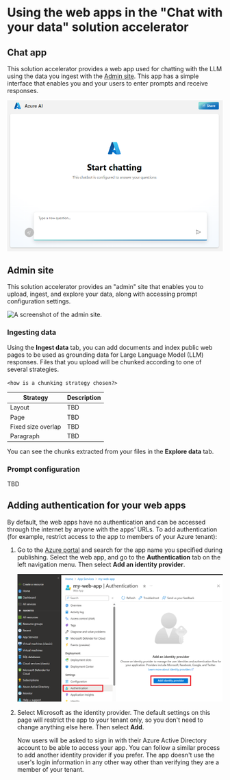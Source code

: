 # Using the web apps in the "Chat with your data" solution accelerator  

## Chat app

This solution accelerator provides a web app used for chatting with the LLM using the data you ingest with the [Admin site](#admin-site). This app has a simple interface that enables you and your users to enter prompts and receive responses.

![A screenshot of the chat app.](../media/chat-app.png)

## Admin site

This solution accelerator provides an "admin" site that enables you to upload, ingest, and explore your data, along with accessing prompt configuration settings. 

![A screenshot of the admin site.](./media/admin-site.png)

### Ingesting data

Using the **Ingest data** tab, you can add documents and index public web pages to be used as grounding data for Large Language Model (LLM) responses. Files that you upload will be chunked according to one of several strategies.

`<how is a chunking strategy chosen?>`

|Strategy |Description  |
|---------|---------|
|Layout    |  TBD       |
|Page   | TBD         |
|Fixed size overlap     | TBD         |
|Paragraph     | TBD         |

You can see the chunks extracted from your files in the **Explore data** tab.

### Prompt configuration

TBD


## Adding authentication for your web apps

By default, the web apps have no authentication and can be accessed through the internet by anyone with the apps' URLs. To add authentication (for example, restrict access to the app to members of your Azure tenant):

1. Go to the [Azure portal](https://portal.azure.com/#home) and search for the app name you specified during publishing. Select the web app, and go to the **Authentication** tab on the left navigation menu. Then select **Add an identity provider**. 

    
    ![A screenshot of the chat app.](../media/web-app-authentication.png)

1. Select Microsoft as the identity provider. The default settings on this page will restrict the app to your tenant only, so you don't need to change anything else here. Then select **Add**.
    
    Now users will be asked to sign in with their Azure Active Directory account to be able to access your app. You can follow a similar process to add another identity provider if you prefer. The app doesn't use the user's login information in any other way other than verifying they are a member of your tenant.

